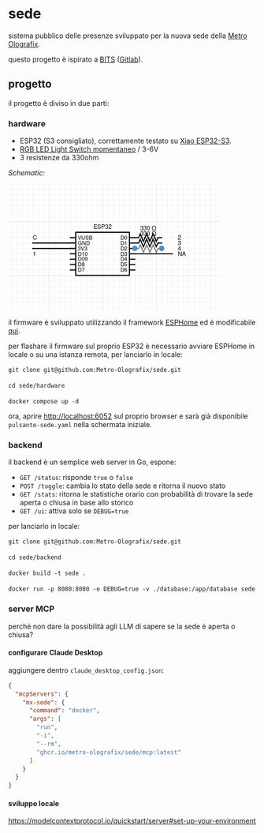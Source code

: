 # sede

sistema pubblico delle presenze sviluppato per la nuova sede della [Metro Olografix](https://olografix.org).

questo progetto è ispirato a [BITS](https://bits.poul.org/) ([Gitlab](https://gitlab.poul.org/project/b4/bits-server)).

## progetto

il progetto è diviso in due parti:

### hardware

 - ESP32 (S3 consigliato), correttamente testato su [Xiao ESP32-S3](https://wiki.seeedstudio.com/xiao_esp32s3_getting_started/).
 - [RGB LED Light Switch momentaneo](https://it.aliexpress.com/item/1005003238777047.html) / 3-6V
 - 3 resistenze da 330ohm

_Schematic:_

![schematic](https://github.com/Metro-Olografix/sede/blob/main/hardware/schematic.png?raw=true)

il firmware è sviluppato utilizzando il framework [ESPHome](https://esphome.io/) ed è modificabile [qui](https://github.com/Metro-Olografix/sede/blob/main/hardware/config/pulsante-sede.yaml).

per flashare il firmware sul proprio ESP32 è necessario avviare ESPHome in locale o su una istanza remota, per lanciarlo in locale:

```shell
git clone git@github.com:Metro-Olografix/sede.git

cd sede/hardware

docker compose up -d
```

ora, aprire [http://localhost:6052](http://localhost:6052) sul proprio browser e sarà già disponibile `pulsante-sede.yaml` nella schermata iniziale.

### backend

il backend è un semplice web server in Go, espone:

 - `GET /status`: risponde `true` o `false`
 - `POST /toggle`: cambia lo stato della sede e ritorna il nuovo stato
 - `GET /stats`: ritorna le statistiche orario con probabilità di trovare la sede aperta o chiusa in base allo storico
 - `GET /ui`: attiva solo se `DEBUG=true`

per lanciarlo in locale:

```shell
git clone git@github.com:Metro-Olografix/sede.git

cd sede/backend

docker build -t sede .

docker run -p 8080:8080 -e DEBUG=true -v ./database:/app/database sede
```

### server MCP

perchè non dare la possibilità agli LLM di sapere se la sede è aperta o chiusa?

#### configurare Claude Desktop

aggiungere dentro `claude_desktop_config.json`:

```json
{
  "mcpServers": {
    "mx-sede": {
      "command": "docker",
      "args": [
        "run",
        "-i",
        "--rm",
        "ghcr.io/metro-olografix/sede/mcp:latest"
      ]
    }
  }
}
```

#### sviluppo locale

https://modelcontextprotocol.io/quickstart/server#set-up-your-environment